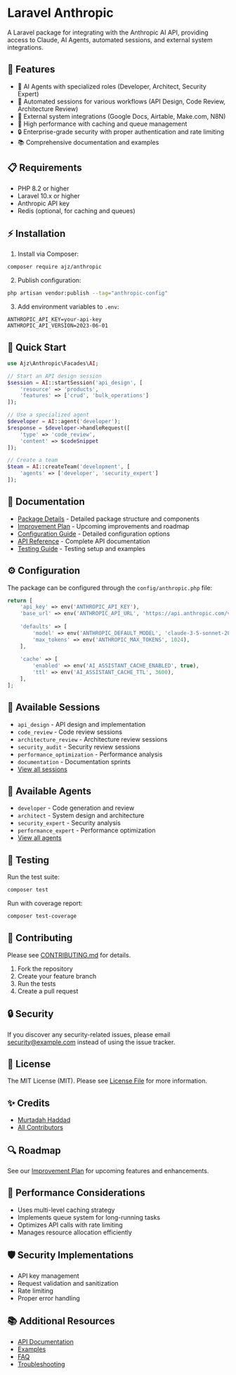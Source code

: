# Laravel Anthropic

A Laravel package for integrating with the Anthropic AI API, providing access to Claude, AI Agents, automated sessions, and external system integrations.

## 🚀 Features

- 🤖 AI Agents with specialized roles (Developer, Architect, Security Expert)
- 🔄 Automated sessions for various workflows (API Design, Code Review, Architecture Review)
- 🔌 External system integrations (Google Docs, Airtable, Make.com, N8N)
- 🚀 High performance with caching and queue management
- 🔒 Enterprise-grade security with proper authentication and rate limiting
- 📚 Comprehensive documentation and examples

## 📋 Requirements

- PHP 8.2 or higher
- Laravel 10.x or higher
- Anthropic API key
- Redis (optional, for caching and queues)

## ⚡ Installation

1. Install via Composer:
```bash
composer require ajz/anthropic
```

2. Publish configuration:
```bash
php artisan vendor:publish --tag="anthropic-config"
```

3. Add environment variables to `.env`:
```env
ANTHROPIC_API_KEY=your-api-key
ANTHROPIC_API_VERSION=2023-06-01
```

## 🚦 Quick Start

```php
use Ajz\Anthropic\Facades\AI;

// Start an API design session
$session = AI::startSession('api_design', [
    'resource' => 'products',
    'features' => ['crud', 'bulk_operations']
]);

// Use a specialized agent
$developer = AI::agent('developer');
$response = $developer->handleRequest([
    'type' => 'code_review',
    'content' => $codeSnippet
]);

// Create a team
$team = AI::createTeam('development', [
    'agents' => ['developer', 'security_expert']
]);
```

## 📖 Documentation

- [Package Details](package-details.md) - Detailed package structure and components
- [Improvement Plan](improvement-plan.md) - Upcoming improvements and roadmap
- [Configuration Guide](#configuration) - Detailed configuration options
- [API Reference](#api-reference) - Complete API documentation
- [Testing Guide](#testing) - Testing setup and examples

## ⚙️ Configuration

The package can be configured through the `config/anthropic.php` file:

```php
return [
    'api_key' => env('ANTHROPIC_API_KEY'),
    'base_url' => env('ANTHROPIC_API_URL', 'https://api.anthropic.com/v1'),
    
    'defaults' => [
        'model' => env('ANTHROPIC_DEFAULT_MODEL', 'claude-3-5-sonnet-20241022'),
        'max_tokens' => env('ANTHROPIC_MAX_TOKENS', 1024),
    ],
    
    'cache' => [
        'enabled' => env('AI_ASSISTANT_CACHE_ENABLED', true),
        'ttl' => env('AI_ASSISTANT_CACHE_TTL', 3600),
    ],
];
```

## 🔧 Available Sessions

- `api_design` - API design and implementation
- `code_review` - Code review sessions
- `architecture_review` - Architecture review sessions
- `security_audit` - Security review sessions
- `performance_optimization` - Performance analysis
- `documentation` - Documentation sprints
- [View all sessions](package-details.md#session-management)

## 🤖 Available Agents

- `developer` - Code generation and review
- `architect` - System design and architecture
- `security_expert` - Security analysis
- `performance_expert` - Performance optimization
- [View all agents](package-details.md#specialized-agents)

## 🧪 Testing

Run the test suite:

```bash
composer test
```

Run with coverage report:

```bash
composer test-coverage
```

## 🤝 Contributing

Please see [CONTRIBUTING.md](CONTRIBUTING.md) for details.

1. Fork the repository
2. Create your feature branch
3. Run the tests
4. Create a pull request

## 🔒 Security

If you discover any security-related issues, please email security@example.com instead of using the issue tracker.

## 📄 License

The MIT License (MIT). Please see [License File](LICENSE.md) for more information.

## ✨ Credits

- [Murtadah Haddad](https://github.com/username)
- [All Contributors](../../contributors)

## 🔍 Roadmap

See our [Improvement Plan](improvement-plan.md) for upcoming features and enhancements.

## 🎯 Performance Considerations

- Uses multi-level caching strategy
- Implements queue system for long-running tasks
- Optimizes API calls with rate limiting
- Manages resource allocation efficiently

## 🛡️ Security Implementations

- API key management
- Request validation and sanitization
- Rate limiting
- Proper error handling

## 📚 Additional Resources

- [API Documentation](docs/api.md)
- [Examples](docs/examples.md)
- [FAQ](docs/faq.md)
- [Troubleshooting](docs/troubleshooting.md)
